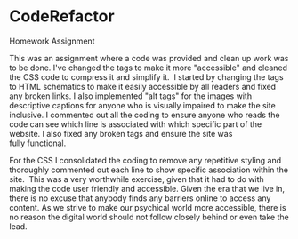 # CodeRefactor
Homework Assignment

This was an assignment where a code was provided and clean up work was to be done. I've changed the tags to make it more "accessible" and cleaned the CSS code to compress it and simplify it. 
I started by changing the tags to HTML schematics to make it easily accessible by all readers and fixed any broken links. I also implemented "alt tags" for the images with descriptive captions for anyone who is visually impaired to make the site inclusive. I commented out all the coding to ensure anyone who reads the code can see which line is associated with which specific part of the website. I also fixed any broken tags and ensure the site was fully functional. 

For the CSS I consolidated the coding to remove any repetitive styling and thoroughly commented out each line to show specific association within the site. 
This was a very worthwhile exercise, given that it had to do with making the code user friendly and accessible. Given the era that we live in, there is no excuse that anybody finds any barriers online to access any content. As we strive to make our psychical world more accessible, there is no reason the digital world should not follow closely behind or even take the lead.  
